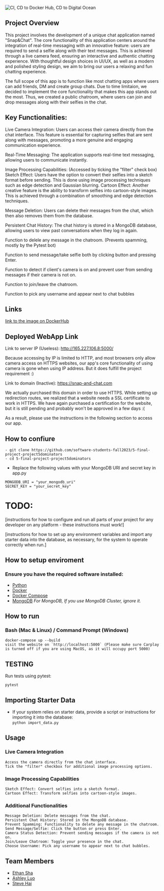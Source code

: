 ![CI, CD to Docker Hub, CD to Digital Ocean](https://github.com/software-students-fall2023/5-final-project-project5dominators/actions/workflows/webappCI-CD.yaml/badge.svg)


## Project Overview

This project involves the development of a unique chat application named "Snap&Chat". The core functionality of this application centers around the integration of real-time messaging with an innovative feature: users are required to send a selfie along with their text messages. This is achieved through a live camera feed, ensuring an interactive and authentic chatting experience. With thoughtful design shoices in UI/UX, as well as a modern and polished styling design, we aim to bring our users a relaxing and fun chatting experience. 

The full scope of this app is to function like most chatting apps where users can add friends, DM and create group chats. Due to time limitaion, we decided to implement the core functionality that makes this app stands out the most. Thus, we created a public chatroom, where users can join and drop messages along with their selfies in the chat. 

## Key Functionalities:

Live Camera Integration: Users can access their camera directly from the chat interface. This feature is essential for capturing selfies that are sent along with messages, promoting a more genuine and engaging communication experience.

Real-Time Messaging: The application supports real-time text messaging, allowing users to communicate instantly.

Image Processing Capabilities: (Accessed by ticking the "filter" check box)
Sketch Effect: Users have the option to convert their selfies into a sketch format before sending. This is done using image processing techniques such as edge detection and Gaussian blurring.
Cartoon Effect: Another creative feature is the ability to transform selfies into cartoon-style images. This is achieved through a combination of smoothing and edge detection techniques.

Message Deletion: Users can delete their messages from the chat, which then also removes them from the database.

Persistent Chat History: The chat history is stored in a MongoDB database, allowing users to view past conversations when they log in again.

Function to delele any message in the chatroom. (Prevents spamming, mostly by the Pytest bot)

Function to send message/take selfie both by clicking button and pressing Enter. 

Function to detect if client's camera is on and prevent user from sending messages if their camera is not on. 

Function to join/leave the chatroom. 

Function to pick any username and appear next to chat bubbles



## Links

[link to the image on DockerHub ](https://hub.docker.com/repository/docker/hyteve/snap-and-chat/general)


## Deployed WebApp Link

Link to server IP (Useless): http://165.227.106.8:5000/

Because accessing by IP is limited to HTTP, and most browsers only allow camera access on HTTPS websites, our app's core functionality of using camera is gone when using IP address. But it does fulfill the project requirement  :)

Link to domain (Inactive): https://snap-and-chat.com

We actually purchased this domain in order to use HTTPS. While setting up redirection routes, we realized that a website needs a SSL certificate to work in HTTPS. We have again purchased a certification for the website, but it is still pending and probably won't be approved in a few days  :(


As a result, please use the instructions in the following section to access our app. 

## How to confiure
```
- git clone https://github.com/software-students-fall2023/5-final-project-project5dominators
- cd 5-final-project-project5dominators
```
- Replace the following values with your MongoDB URI and secret key in app.py
```
MONGODB_URI = "your_mongodb_uri"
SECRET_KEY = "your_secret_key"
```


# TODO:

[instructions for how to configure and run all parts of your project for any developer on any platform - these instructions must work!]

[instructions for how to set up any environment variables and import any starter data into the database, as necessary, for the system to operate correctly when run.]

## How to setup enviroment
### Ensure you have the required software installed:
- [Python](https://www.python.org/downloads/windows/)
- [Docker](https://docs.docker.com/engine/install/)
- [Docker Compose](https://docs.docker.com/compose/install/)
- [MongoDB](https://www.mongodb.com/docs/manual/installation/)
    *For MongoDB, If you use MongoDB Cluster, ignore it.*

## How to run
### Bash (Mac & Linux) / Command Prompt (Windows)

```
docker-compose up --build
visit the website on `http://localhost:5000` (Please make sure Carplay is turned off if you are using MacOS, as it will occupy port 5000)
```

## TESTING

Run tests using pytest:
```
pytest
```

## Importing Starter Data
- If your system relies on starter data, provide a script or instructions for importing it into the database: <br/>
`python import_data.py`


## Usage
### Live Camera Integration

    Access the camera directly from the chat interface.
    Tick the "filter" checkbox for additional image processing options.

### Image Processing Capabilities

    Sketch Effect: Convert selfies into a sketch format.
    Cartoon Effect: Transform selfies into cartoon-style images.

### Additional Functionalities

    Message Deletion: Delete messages from the chat.
    Persistent Chat History: Stored in the MongoDB database.
    Prevent Spamming: Functionality to delete any message in the chatroom.
    Send Message/Selfie: Click the button or press Enter.
    Camera Status Detection: Prevent sending messages if the camera is not on.
    Join/Leave Chatroom: Toggle your presence in the chat.
    Choose Username: Pick any username to appear next to chat bubbles.

## Team Members
- [Ethan Sha](https://github.com/EthanSha111)
- [Ashley Luo](https://github.com/luoashley)
- [Steve Hai](https://github.com/Hyteve)
